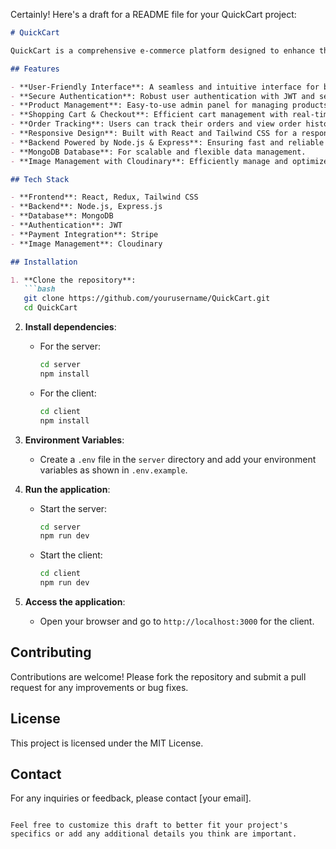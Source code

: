 Certainly! Here's a draft for a README file for your QuickCart project:

```markdown
# QuickCart

QuickCart is a comprehensive e-commerce platform designed to enhance the online shopping experience. This project leverages modern web technologies to provide a seamless and efficient shopping experience for users.

## Features

- **User-Friendly Interface**: A seamless and intuitive interface for both desktop and mobile users.
- **Secure Authentication**: Robust user authentication with JWT and secure password management.
- **Product Management**: Easy-to-use admin panel for managing products, categories, and subcategories.
- **Shopping Cart & Checkout**: Efficient cart management with real-time updates and multiple payment options, including cash on delivery and Stripe integration.
- **Order Tracking**: Users can track their orders and view order history effortlessly.
- **Responsive Design**: Built with React and Tailwind CSS for a responsive and modern look.
- **Backend Powered by Node.js & Express**: Ensuring fast and reliable server-side operations.
- **MongoDB Database**: For scalable and flexible data management.
- **Image Management with Cloudinary**: Efficiently manage and optimize images using Cloudinary for seamless uploads and deletions.

## Tech Stack

- **Frontend**: React, Redux, Tailwind CSS
- **Backend**: Node.js, Express.js
- **Database**: MongoDB
- **Authentication**: JWT
- **Payment Integration**: Stripe
- **Image Management**: Cloudinary

## Installation

1. **Clone the repository**:
   ```bash
   git clone https://github.com/yourusername/QuickCart.git
   cd QuickCart
   ```

2. **Install dependencies**:
   - For the server:
     ```bash
     cd server
     npm install
     ```
   - For the client:
     ```bash
     cd client
     npm install
     ```

3. **Environment Variables**:
   - Create a `.env` file in the `server` directory and add your environment variables as shown in `.env.example`.

4. **Run the application**:
   - Start the server:
     ```bash
     cd server
     npm run dev
     ```
   - Start the client:
     ```bash
     cd client
     npm run dev
     ```

5. **Access the application**:
   - Open your browser and go to `http://localhost:3000` for the client.

## Contributing

Contributions are welcome! Please fork the repository and submit a pull request for any improvements or bug fixes.

## License

This project is licensed under the MIT License.

## Contact

For any inquiries or feedback, please contact [your email].

```

Feel free to customize this draft to better fit your project's specifics or add any additional details you think are important.
